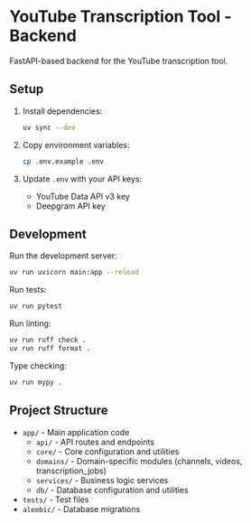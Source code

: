 # YouTube Transcription Tool - Backend

FastAPI-based backend for the YouTube transcription tool.

## Setup

1. Install dependencies:
   ```bash
   uv sync --dev
   ```

2. Copy environment variables:
   ```bash
   cp .env.example .env
   ```

3. Update `.env` with your API keys:
   - YouTube Data API v3 key
   - Deepgram API key

## Development

Run the development server:
```bash
uv run uvicorn main:app --reload
```

Run tests:
```bash
uv run pytest
```

Run linting:
```bash
uv run ruff check .
uv run ruff format .
```

Type checking:
```bash
uv run mypy .
```

## Project Structure

- `app/` - Main application code
  - `api/` - API routes and endpoints
  - `core/` - Core configuration and utilities
  - `domains/` - Domain-specific modules (channels, videos, transcription_jobs)
  - `services/` - Business logic services
  - `db/` - Database configuration and utilities
- `tests/` - Test files
- `alembic/` - Database migrations